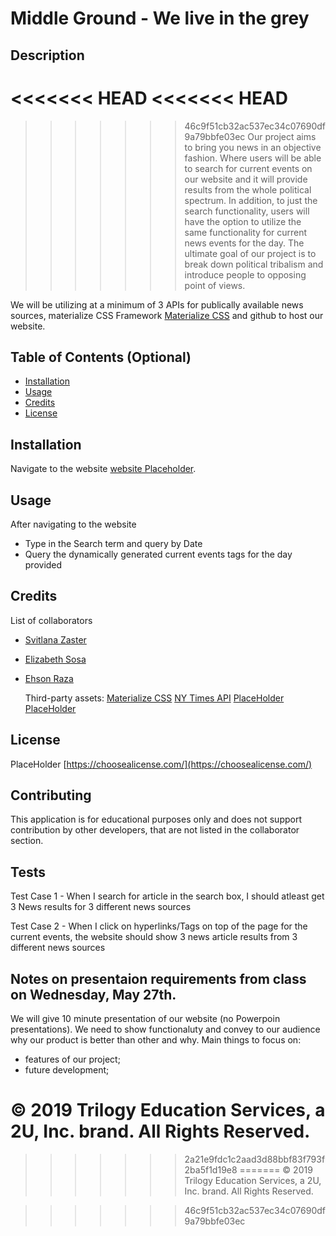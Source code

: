 # Middle Ground - We live in the grey

## Description

<<<<<<< HEAD
<<<<<<< HEAD
=======

>>>>>>> 46c9f51cb32ac537ec34c07690df9a79bbfe03ec
Our project aims to bring you news in an objective fashion. Where users will be able to search for current events on our website and it will provide results from the whole political spectrum. In addition, to just the search functionality, users will have the option to utilize the same functionality for current news events for the day. The ultimate goal of our project is to break down political tribalism and introduce people to opposing point of views.

We will be utilizing at a minimum of 3 APIs for publically available news sources, materialize CSS Framework [Materialize CSS](https://materializecss.com/) and github to host our website.

## Table of Contents (Optional)

- [Installation](#installation)
- [Usage](#usage)
- [Credits](#credits)
- [License](#license)

## Installation

Navigate to the website [website Placeholder](google.com/placeholder).

## Usage

After navigating to the website

- Type in the Search term and query by Date
- Query the dynamically generated current events tags for the day provided

## Credits

List of collaborators

- [Svitlana Zaster](https://github.com/szaster)
- [Elizabeth Sosa](https://github.com/lisasosa)
- [Ehson Raza](https://github.com/ehsonraza1)

  Third-party assets:
  [Materialize CSS](https://materializecss.com/)
  [NY Times API](https://api.nytimes.com/svc/search/v2/articlesearch.json?q=)
  [PlaceHolder](https://google.com/)
  [PlaceHolder](https://google.com/)

## License

PlaceHolder [https://choosealicense.com/](https://choosealicense.com/)

## Contributing

This application is for educational purposes only and does not support contribution by other developers, that are not listed in the collaborator section.

## Tests

Test Case 1 - When I search for article in the search box, I should atleast get 3 News results for 3 different news sources

Test Case 2 - When I click on hyperlinks/Tags on top of the page for the current events, the website should show 3 news article results from 3 different news sources

## Notes on presentaion requirements from class on Wednesday, May 27th.

We will give 10 minute presentation of our website (no Powerpoin presentations). We need to show functionaluty and convey to our audience why our product is better than other and why.
Main things to focus on:
* features of our project;
* future development;





# © 2019 Trilogy Education Services, a 2U, Inc. brand. All Rights Reserved.


> > > > > > > 2a21e9fdc1c2aad3d88bbf83f793f2ba5f1d19e8
=======
© 2019 Trilogy Education Services, a 2U, Inc. brand. All Rights Reserved.


>>>>>>> 46c9f51cb32ac537ec34c07690df9a79bbfe03ec
